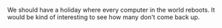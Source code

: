 We should have a holiday where every computer in the world reboots. It would be kind of interesting to see how many don't come back up.
